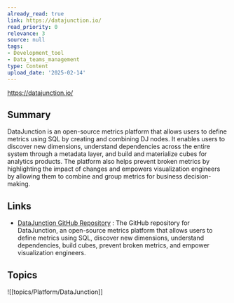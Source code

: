 ```yaml
---
already_read: true
link: https://datajunction.io/
read_priority: 0
relevance: 3
source: null
tags:
- Development_tool
- Data_teams_management
type: Content
upload_date: '2025-02-14'
---
```


https://datajunction.io/
## Summary

DataJunction is an open-source metrics platform that allows users to define metrics using SQL by creating and combining DJ nodes. It enables users to discover new dimensions, understand dependencies across the entire system through a metadata layer, and build and materialize cubes for analytics products. The platform also helps prevent broken metrics by highlighting the impact of changes and empowers visualization engineers by allowing them to combine and group metrics for business decision-making.
## Links

- [DataJunction GitHub Repository](https://github.com/DataJunction/dj) : The GitHub repository for DataJunction, an open-source metrics platform that allows users to define metrics using SQL, discover new dimensions, understand dependencies, build cubes, prevent broken metrics, and empower visualization engineers.

## Topics

![[topics/Platform/DataJunction]]